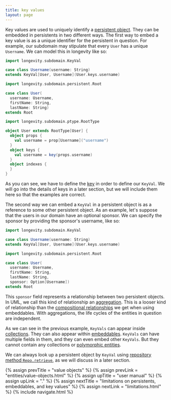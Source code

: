 ```yaml
---
title: key values
layout: page
---
```


Key values are used to uniquely identify a [persistent
object](persistent). They can be embedded in persistents in two
different ways. The first way to embed a key value is as a unique
identifier for the persistent in question. For example, our subdomain
may stipulate that every `User` has a unique `Username`. We can model
this in longevity like so:

```scala
import longevity.subdomain.KeyVal

case class Username(username: String)
extends KeyVal[User, Username](User.keys.username)

import longevity.subdomain.persistent.Root

case class User(
  username: Username,
  firstName: String,
  lastName: String)
extends Root

import longevity.subdomain.ptype.RootType

object User extends RootType[User] {
  object props {
    val username = prop[Username]("username")
  }
  object keys {
    val username = key(props.username)
  }
  object indexes {
  }
}
```

As you can see, we have to define the [key](ptype/keys.html) in order
to define our `KeyVal`. We will go into the details of keys in a later
section, but we will include them here so that the examples are
correct.

The second way we can embed a `KeyVal` in a persistent object is as a
reference to some other persistent object. As an example, let's
suppose that the users in our domain have an optional sponsor. We can
specify the sponsor by providing the sponsor's username, like so:

```scala
import longevity.subdomain.KeyVal

case class Username(username: String)
extends KeyVal[User, Username](User.keys.username)

import longevity.subdomain.persistent.Root

case class User(
  username: Username,
  firstName: String,
  lastName: String,
  sponsor: Option[Username])
extends Root
```

This `sponsor` field represents a relationship between two persistent
objects. In UML, we call this kind of relationship an
[aggregation](http://aviadezra.blogspot.com/2009/05/uml-association-aggregation-composition.html). This
is a looser kind of relationship than the [compositional
relationships](embeddables/entities.html) we get when using
embeddables. With aggregations, the life cycles of the entities in
question are independent.

As we can see in the previous example, `KeyVals` can appear inside
[collections](collections.html). They can also appear within
[embeddables](embeddables). `KeyVals` can have multiple fields in
them, and they can even embed other `KeyVals`. But they cannot contain
any collections or [polymorphic entities](poly).

We can always look up a persistent object by `KeyVal` using
[repository method `Repo.retrieve`](repo/retrieve-keyval.html), as we
will discuss in a later section.

{% assign prevTitle = "value objects" %}
{% assign prevLink = "entities/value-objects.html" %}
{% assign upTitle = "user manual" %}
{% assign upLink = "." %}
{% assign nextTitle = "limitations on persistents, embeddables, and key values" %}
{% assign nextLink = "limitations.html" %}
{% include navigate.html %}
